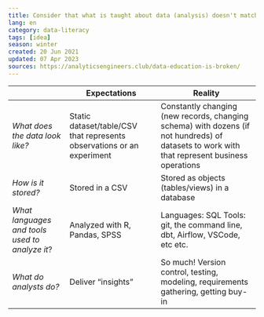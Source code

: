```yaml
---
title: Consider that what is taught about data (analysis) doesn't match up the reality
lang: en 
category: data-literacy
tags: [idea]
season: winter
created: 20 Jun 2021
updated: 07 Apr 2023
sources: https://analyticsengineers.club/data-education-is-broken/
---
```


|                                                   |   Expectations                                                            |   Reality                                                                                                                                      |
|---------------------------------------------------|---------------------------------------------------------------------------|------------------------------------------------------------------------------------------------------------------------------------------------|
|   *What does the data look like?*                 |   Static dataset/table/CSV that represents observations or an experiment  |   Constantly changing (new records, changing schema) with dozens (if not hundreds) of datasets to work with that represent business operations | YY
|   *How is it stored?*                             |   Stored in a CSV                                                         |   Stored as objects (tables/views) in a database                                                                                               |
|   *What languages and tools used to analyze it*?  |   Analyzed with R, Pandas, SPSS                                           |   Languages: SQL   Tools: git, the command line, dbt, Airflow, VSCode, etc etc.                                                                |
|   *What do analysts do?*                          |   Deliver “insights”                                                      |   So much! Version control, testing, modeling, requirements gathering, getting buy-in                                                          |  